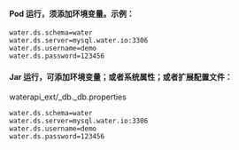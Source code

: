 
#### Pod 运行，须添加环境变量。示例：

```properties
water.ds.schema=water
water.ds.server=mysql.water.io:3306
water.ds.username=demo
water.ds.password=123456
```

#### Jar 运行，可添加环境变量；或者系统属性；或者扩展配置文件：

waterapi_ext/_db._db.properties

```properties
water.ds.schema=water
water.ds.server=mysql.water.io:3306
water.ds.username=demo
water.ds.password=123456
```
